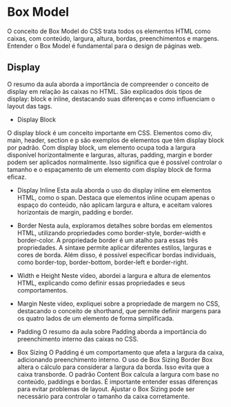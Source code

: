 # Box Model

O conceito de Box Model do CSS trata todos os elementos HTML como caixas, com conteúdo, largura, altura, bordas, preenchimentos e margens. Entender o Box Model é fundamental para o design de páginas web.

## Display

O resumo da aula aborda a importância de compreender o conceito de display em relação às caixas no HTML. São explicados dois tipos de display: block e inline, destacando suas diferenças e como influenciam o layout das tags.

* Display Block

O display block é um conceito importante em CSS. Elementos como div, main, header, section e p são exemplos de elementos que têm display block por padrão. Com display block, um elemento ocupa toda a largura disponível horizontalmente e larguras, alturas, padding, margin e border podem ser aplicados normalmente. Isso significa que é possível controlar o tamanho e o espaçamento de um elemento com display block de forma eficaz.

* Display Inline
Esta aula aborda o uso do display inline em elementos HTML, como o span. Destaca que elementos inline ocupam apenas o espaço do conteúdo, não aplicam largura e altura, e aceitam valores horizontais de margin, padding e border.

* Border
Nesta aula, exploramos detalhes sobre bordas em elementos HTML, utilizando propriedades como border-style, border-width e border-color. A propriedade border é um atalho para essas três propriedades. A sintaxe permite aplicar diferentes estilos, larguras e cores de borda. Além disso, é possível especificar bordas individuais, como border-top, border-bottom, border-left e border-right.

* Width e Height
Neste vídeo, abordei a largura e altura de elementos HTML, explicando como definir essas propriedades e seus comportamentos.

* Margin
Neste vídeo, expliquei sobre a propriedade de margem no CSS, destacando o conceito de shorthand, que permite definir margens para os quatro lados de um elemento de forma simplificada.

* Padding
O resumo da aula sobre Padding aborda a importância do preenchimento interno das caixas no CSS.

* Box Sizing
O Padding é um comportamento que afeta a largura da caixa, adicionando preenchimento interno. O uso de Box Sizing Border Box altera o cálculo para considerar a largura da borda. Isso evita que a caixa transborde. O padrão Content Box calcula a largura com base no conteúdo, paddings e bordas. É importante entender essas diferenças para evitar problemas de layout. Ajustar o Box Sizing pode ser necessário para controlar o tamanho da caixa corretamente.

